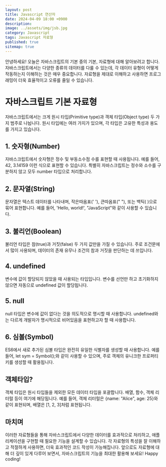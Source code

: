 ```yaml
---
layout: post
title: Javascript 연산자
date: 2024-04-09 18:00 +0900
description: 
image: ../assets/img/jsb.jpg
category: Javascript 
tags: Javascript 자료형
published: true
sitemap: true
---
```

안녕하세요! 오늘은 자바스크립트의 기본 중의 기본, 자료형에 대해 알아보려고 합니다. 자바스크립트에서는 다양한 종류의 데이터를 다룰 수 있는데, 각 데이터 유형이 어떻게 작동하는지 이해하는 것은 매우 중요합니다. 자료형을 제대로 이해하고 사용하면 프로그래밍이 더욱 효율적이고 오류를 줄일 수 있습니다.

# 자바스크립트 기본 자료형 

자바스크립트에서는 크게 원시 타입(Primitive type)과 객체 타입(Object type) 두 가지 범주로 나뉩니다. 원시 타입에는 여러 가지가 있으며, 각 타입은 고유한 특성과 용도를 가지고 있습니다.

## 1. 숫자형(Number)
자바스크립트에서 숫자형은 정수 및 부동소수점 수를 표현할 때 사용됩니다. 예를 들어, 42, 3.14159 이런 식으로 표현할 수 있습니다. 특별히 자바스크립트는 정수와 소수를 구분하지 않고 모두 number 타입으로 처리합니다.
## 2. 문자열(String)
문자열은 텍스트 데이터를 나타내며, 작은따옴표(' '), 큰따옴표(" "), 또는 백틱( )으로 묶어 표현합니다. 예를 들어, 'Hello, world!', "JavaScript"와 같이 사용할 수 있습니다. 
## 3. 불리언(Boolean)
불리언 타입은 참(true)과 거짓(false) 두 가지 값만을 가질 수 있습니다. 주로 조건문에서 많이 사용되며, 데이터의 존재 유무나 조건의 참과 거짓을 판단하는 데 쓰입니다.
## 4. undefined
변수에 값이 할당되지 않았을 때 사용되는 타입입니다. 변수를 선언만 하고 초기화하지 않으면 자동으로 undefined 값이 할당됩니다.
## 5. null
null 타입은 변수에 값이 없다는 것을 의도적으로 명시할 때 사용합니다. undefined와는 다르게 개발자가 명시적으로 비어있음을 표현하고자 할 때 사용합니다.
## 6. 심볼(Symbol)
ES6에서 새로 추가된 심볼 타입은 완전히 유일한 식별자를 생성할 때 사용합니다. 예를 들어, let sym = Symbol();와 같이 사용할 수 있으며, 주로 객체의 유니크한 프로퍼티 키를 생성할 때 활용됩니다.

## 객체타입?
객체 타입은 원시 타입들을 제외한 모든 데이터 타입을 포괄합니다. 배열, 함수, 객체 리터럴 등이 여기에 해당됩니다. 예를 들어, 객체 리터럴은 {name: "Alice", age: 25}와 같이 표현되며, 배열은 [1, 2, 3]처럼 표현됩니다.


## 마치며
이러한 자료형들을 통해 자바스크립트에서 다양한 데이터를 효과적으로 처리하고, 애플리케이션을 구현할 때 필요한 기능을 설계할 수 있습니다. 각 자료형의 특성을 잘 이해하고 적절하게 사용하면, 더욱 효과적인 코드 작성이 가능해집니다. 앞으로도 자료형에 대해 더 깊이 있게 다루어 보면서, 자바스크립트의 기능을 최대한 활용해 보세요! Happy coding!